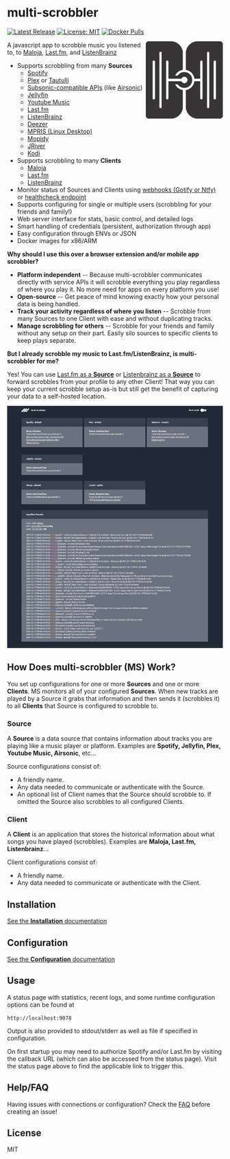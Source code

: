 # multi-scrobbler

[![Latest Release](https://img.shields.io/github/v/release/foxxmd/multi-scrobbler)](https://github.com/FoxxMD/multi-scrobbler/releases)
[![License: MIT](https://img.shields.io/badge/License-MIT-yellow.svg)](https://opensource.org/licenses/MIT)
[![Docker Pulls](https://img.shields.io/docker/pulls/foxxmd/multi-scrobbler)](https://hub.docker.com/r/foxxmd/multi-scrobbler)

<img src="/assets/icon.png" align="right"
alt="multi-scrobbler logo" width="180" height="180">

A javascript app to scrobble music you listened to, to [Maloja](https://github.com/krateng/maloja), [Last.fm](https://www.last.fm), and [ListenBrainz](https://listenbrainz.org)

* Supports scrobbling from many **Sources**
  * [Spotify](/docs/configuration.md#spotify)
  * [Plex](/docs/configuration.md#plex) or [Tautulli](/docs/configuration.md#tautulli)
  * [Subsonic-compatible APIs](/docs/configuration.md#subsonic) (like [Airsonic](https://airsonic.github.io/))
  * [Jellyfin](/docs/configuration.md#jellyfin)
  * [Youtube Music](/docs/configuration.md#youtube-music)
  * [Last.fm](/docs/configuration.md#lastfm-source)
  * [ListenBrainz](/docs/configuration.md#listenbrainz--source-)
  * [Deezer](/docs/configuration.md#deezer)
  * [MPRIS (Linux Desktop)](/docs/configuration.md#mpris)
  * [Mopidy](/docs/configuration.md#mopidy)
  * [JRiver](/docs/configuration.md#jriver)
  * [Kodi](/docs/configuration.md#kodi)
* Supports scrobbling to many **Clients**
  * [Maloja](/docs/configuration.md#maloja)
  * [Last.fm](/docs/configuration.md#lastfm)
  * [ListenBrainz](/docs/configuration.md#listenbrainz)
* Monitor status of Sources and Clients using [webhooks (Gotify or Ntfy)](/docs/configuration.md#webhook-configurations) or [healthcheck endpoint](/docs/configuration.md#health-endpoint)
* Supports configuring for single or multiple users (scrobbling for your friends and family!)
* Web server interface for stats, basic control, and detailed logs
* Smart handling of credentials (persistent, authorization through app)
* Easy configuration through ENVs or JSON
* Docker images for x86/ARM

**Why should I use this over a browser extension and/or mobile app scrobbler?**

* **Platform independent** -- Because multi-scrobbler communicates directly with service APIs it will scrobble everything you play regardless of where you play it. No more need for apps on every platform you use!
* **Open-source** -- Get peace of mind knowing exactly how your personal data is being handled.
* **Track your activity regardless of where you listen** -- Scrobble from many Sources to one Client with ease and without duplicating tracks.
* **Manage scrobbling for others** -- Scrobble for your friends and family without any setup on their part. Easily silo sources to specific clients to keep plays separate.

**But I already scrobble my music to Last.fm/ListenBrainz, is multi-scrobbler for me?**

Yes! You can use [Last.fm as a **Source**](/docs/configuration.md#lastfm--source-) or [Listenbrainz as a **Source**](/docs/configuration.md#listenbrainz--source-) to forward scrobbles from your profile to any other Client! That way you can keep your current scrobble setup as-is but still get the benefit of capturing your data to a self-hosted location.

<img src="/assets/status-ui.jpg" width="800">

## How Does multi-scrobbler (MS) Work?

You set up configurations for one or more **Sources** and one or more **Clients**. MS monitors all of your configured **Sources**. When new tracks are played by a Source it grabs that information and then sends it (scrobbles it) to all **Clients** that Source is configured to scrobble to.

### Source

A **Source** is a data source that contains information about tracks you are playing like a music player or platform. Examples are **Spotify, Jellyfin, Plex, Youtube Music, Airsonic**, etc...

Source configurations consist of:

* A friendly name.
* Any data needed to communicate or authenticate with the Source.
* An optional list of Client names that the Source should scrobble to. If omitted the Source also scrobbles to all configured Clients.

### Client

A **Client** is an application that stores the historical information about what songs you have played (scrobbles). Examples are **Maloja, Last.fm, Listenbrainz**...

Client configurations consist of:

* A friendly name.
* Any data needed to communicate or authenticate with the Client.

## Installation

[See the **Installation** documentation](/docs/installation.md)

## Configuration

[See the **Configuration** documentation](/docs/configuration.md)

## Usage

A status page with statistics, recent logs, and some runtime configuration options can be found at

```
http://localhost:9078
```
Output is also provided to stdout/stderr as well as file if specified in configuration.

On first startup you may need to authorize Spotify and/or Last.fm by visiting the callback URL (which can also be accessed from the status page). Visit the status page above to find the applicable link to trigger this.

## Help/FAQ

Having issues with connections or configuration? Check the [FAQ](/docs/FAQ.md) before creating an issue!

## License

MIT
